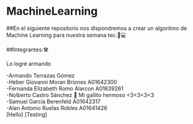# MachineLearning
##En el siguiente repositorio nos dispondremos a crear un algoritmo de Machine Learning para nuestra semana tec.🐐💻


##Integrantes:🛠

Lo logré armando

-Armando Terrazas Gómez <br>
-Heber Giovanni Moran Briones A01642300<br>
-Fernanda Elizabeth Romo Alarcon A01639261<br>
-Nolberto Castro Sánchez 🦁 Mi gallito hermoso <3<3<3<3<br>
-Samuel García Berenfeld A01642317<br>
-Alan Antonio Ruelas Robles A01641426 <br>
[Hello]
[Testing]

